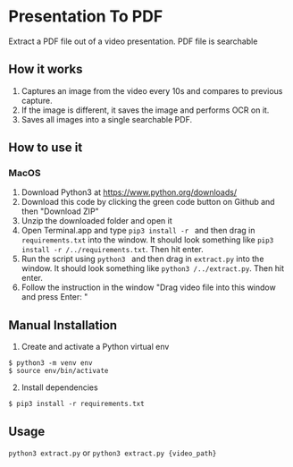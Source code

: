 # Presentation To PDF

Extract a PDF file out of a video presentation.
PDF file is searchable

## How it works
1. Captures an image from the video every 10s and compares to previous capture.
2. If the image is different, it saves the image and performs OCR on it.
3. Saves all images into a single searchable PDF.

## How to use it
### MacOS
1. Download Python3 at https://www.python.org/downloads/
1. Download this code by clicking the green code button on Github and then "Download ZIP"
2. Unzip the downloaded folder and open it
4. Open Terminal.app and type `pip3 install -r ` and then drag in `requirements.txt` into the window. It should look something like `pip3 install -r /../requirements.txt`. Then hit enter.
5. Run the script using `python3 ` and then drag in `extract.py` into the window. It should look something like `python3 /../extract.py`. Then hit enter.
5. Follow the instruction in the window "Drag video file into this window and press Enter: "

## Manual Installation
1. Create and activate a Python virtual env
```
$ python3 -m venv env
$ source env/bin/activate
```
2. Install dependencies
```
$ pip3 install -r requirements.txt
```

## Usage
`python3 extract.py` or `python3 extract.py {video_path}`

